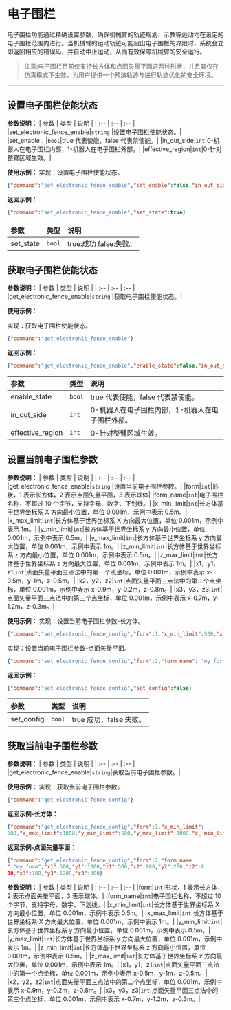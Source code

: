 # 电子围栏

电子围栏功能通过精确设置参数，确保机械臂的轨迹规划、示教等运动均在设定的电子围栏范围内进行。当机械臂的运动轨迹可能超出电子围栏的界限时，系统会立即返回相应的错误码，并自动中止运动，从而有效保障机械臂的安全运行。
>注意:电子围栏目前仅支持长方体和点面矢量平面这两种形状，并且其仅在仿真模式下生效，为用户提供一个预演轨迹与进行轨迹优化的安全环境。

<div style="height: 2px; background-image: linear-gradient(to right, #ccc, #ccc); margin: 1em 0;"></div>

## 设置电子围栏使能状态

**参数说明：**
|   参数    |   类型    |   说明    |
|   :--     |   :--     |   :--     |
|set_electronic_fence_enable|`string` |设置电子围栏使能状态。|
|set_enable：|`bool`|true 代表使能，false 代表禁使能。|
|in_out_side|`int`|0-机器人在电子围栏内部，1-机器人在电子围栏外部。|
|effective_region|`int`|0-针对整臂区域生效。|

**使用示例：**
实现：设置电子围栏使能状态。

```json
{"command":"set_electronic_fence_enable","set_enable":false,"in_out_side":0,"effective_region":0}
```

**返回示例：**

```json
{"command":"set_electronic_fence_enable","set_state":true}
```

|   参数    |   类型    |   说明    |
|   :--     |   :--     |   :--     |
|set_state|`bool`| true:成功  false:失败。 |

## 获取电子围栏使能状态

**参数说明：**
|   参数    |   类型    |   说明    |
|   :--     |   :--     |   :--     |
|get_electronic_fence_enable|`string` |获取电子围栏使能状态。|

**使用示例：**

实现：获取电子围栏使能状态。

```json
{"command":"get_electronic_fence_enable"}
```

**返回示例：**

```json
{"command":"get_electronic_fence_enable","enable_state":false,"in_out_side":0,"effective_region":0}
```

|   参数    |   类型    |   说明    |
|   :--     |   :--     |   :--     |
|enable_state|`bool`|true 代表使能，false 代表禁使能。|
|in_out_side|`int`|0-机器人在电子围栏内部，1-机器人在电子围栏外部。|
|effective_region|`int`|0-针对整臂区域生效。|

## 设置当前电子围栏参数

**参数说明：**
|   参数    |   类型    |   说明    |
|   :--     |   :--     |   :--     |
|get_electronic_fence_enable|`string` |设置当前电子围栏参数。|
|form|`int`|形状，1 表示长方体，2 表示点面矢量平面，3 表示球体|
|form_name|`int`|电子围栏名称，不超过 10 个字节，支持字母、数字、下划线。|
|x_min_limit|`int`|长方体基于世界坐标系 X 方向最小位置，单位 0.001m，示例中表示 0.5m。|
|x_max_limit|`int`|长方体基于世界坐标系 X 方向最大位置，单位 0.001m，示例中表示 1m。|
|y_min_limit|`int`|长方体基于世界坐标系 y 方向最小位置，单位 0.001m，示例中表示 0.5m。|
|y_max_limit|`int`|长方体基于世界坐标系 y 方向最大位置，单位 0.001m，示例中表示 1m。|
|z_min_limit|`int`|长方体基于世界坐标系 z 方向最小位置，单位 0.001m，示例中表示 0.5m。|
|z_max_limit|`int`|长方体基于世界坐标系 z 方向最大位置，单位 0.001m，示例中表示 1m。|
|x1，y1，z1|`int`|点面矢量平面三点法中的第一个点坐标，单位 0.001m，示例中表示 x-0.5m，y-1m，z-0.5m。|
|x2，y2，z2|`int`|点面矢量平面三点法中的第二个点坐标，单位 0.001m，示例中表示 x-0.9m，y-0.2m，z-0.8m。|
|x3，y3，z3|`int`|点面矢量平面三点法中的第三个点坐标，单位 0.001m，示例中表示 x-0.7m，y-1.2m，z-0.3m。|

**使用示例：**
实现：设置当前电子围栏参数-长方体。

```json
{"command":"set_electronic_fence_config","form":1,"x_min_limit":500,"x_max_limit":1000,"y_min_limit":500,"y_max_limit":1000,"z_ min_limit":500"z_max_limit":1000}
```

实现：设置当前电子围栏参数-点面矢量平面。

```json
{"command":"set_electronic_fence_config","form":2,"form_name": "my_form","x1":500,"y1":1000"z1":500,"x2":900,"y2":200,"z2":800,"x3":700,"y3":1200,"z3":300}
```

**返回示例：**

```json
{"command":"set_electronic_fence_config","set_config":false}
```

|   参数    |   类型    |   说明    |
|   :--     |   :--     |   :--     |
|set_config|`bool`|true 成功，false 失败。|

## 获取当前电子围栏参数

**参数说明：**
|   参数    |   类型    |   说明    |
|   :--     |   :--     |   :--     |
|get_electronic_fence_enable|`string`|获取当前电子围栏参数。|

**使用示例：**
实现：获取当前电子围栏参数。

```json
{"command":"get_electronic_fence_config"}
```

**返回示例-长方体：**

```json
{"command":"get_electronic_fence_config","form":1,"x_min_limit":
500,"x_max_limit":1000,"y_min_limit":500,"y_max_limit":1000,"z_ min_limit":500,"z_max_limit":1000}
```

**返回示例-点面矢量平面：**

```json
{"command":"get_electronic_fence_config","form":2,"form_name
":"my_form","x1":500,"y1":1000,"z1":500,"x2":900,"y2":200,"z2":8
00,"x3":700,"y3":1200,"z3":300}
```

**参数说明：**
|   参数    |   类型    |   说明    |
|   :--     |   :--     |   :--     |
|form|`int`|形状，1 表示长方体，2 表示点面矢量平面，3 表示球体。|
|form_name|`int`|电子围栏名称，不超过 10 个字节，支持字母、数字、下划线。|
|x_min_limit|`int`|长方体基于世界坐标系 X 方向最小位置，单位 0.001m，示例中表示 0.5m。|
|x_max_limit|`int`|长方体基于世界坐标系 X 方向最大位置，单位 0.001m，示例中表示 1m。|
|y_min_limit|`int`|长方体基于世界坐标系 y 方向最小位置，单位 0.001m，示例中表示 0.5m。|
|y_max_limit|`int`|长方体基于世界坐标系 y 方向最大位置，单位 0.001m，示例中表示 1m。|
|z_min_limit|`int`|长方体基于世界坐标系 z 方向最小位置，单位 0.001m，示例中表示 0.5m。|
|z_max_limit|`int`|长方体基于世界坐标系 z 方向最大位置，单位 0.001m，示例中表示 1m。|
|x1，y1，z1|`int`|点面矢量平面三点法中的第一个点坐标，单位 0.001m，示例中表示 x-0.5m，y-1m，z-0.5m。|
|x2，y2，z2|`int`|点面矢量平面三点法中的第二个点坐标，单位 0.001m，示例中表示 x-0.9m，y-0.2m，z-0.8m。|
|x3，y3，z3|`int`|点面矢量平面三点法中的第三个点坐标，单位 0.001m，示例中表示 x-0.7m，y-1.2m，z-0.3m。|
